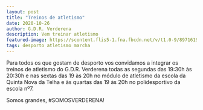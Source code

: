```yaml
---
layout: post
title: "Treinos de atletismo"
date: 2020-10-26
author: G.D.R. Verderena
description: Vem treinar atletismo
featured-image: https://scontent.flis5-1.fna.fbcdn.net/v/t1.0-9/89716194_1424683984401877_6518977137976803328_o.jpg?_nc_cat=103&ccb=2&_nc_sid=cdbe9c&_nc_ohc=Etz2AUF0PhAAX_w39ey&_nc_ht=scontent.flis5-1.fna&oh=ec3d0b4df245ae5b37001d7eed0c37dd&oe=5FBCB157
tags: desporto atletismo marcha
---
```


Para todos os que gostam de desporto vos convidamos a integrar os treinos de atletismo do G.D.R. Verderena todas as segundas das 19:30h às 20:30h
e nas sextas das 19 às 20h no módulo de atletismo da escola da Quinta Nova da Telha e às quartas das 19 às 20h no polidesportivo da escola nº7.

Somos grandes, #SOMOSVERDERENA!
